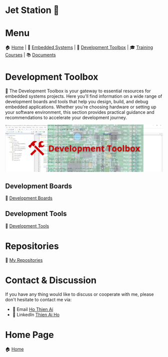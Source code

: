 # Jet Station 🚀

# Menu

🏠 [Home](https://jet-station.github.io/) | 
🚀 [Embedded Systems](https://jet-station.github.io/embedded-systems/) |
🧰 [Development Toolbox](https://jet-station.github.io/development-toolbox/) |
🎓 [Training Courses](https://jet-station.github.io/training-courses/) |
📚 [Documents](https://jet-station.github.io/docs/)

# Development Toolbox

🎯 The Development Toolbox is your gateway to essential resources for embedded systems projects. Here you'll find information on a wide range of development boards and tools that help you design, build, and debug embedded applications. Whether you're choosing hardware or setting up your software environment, this section provides practical guidance and recommendations to accelerate your development journey.

<!-- Images Placeholder -->
<img src="imgs/development-toolbox.png" alt="development toolbox"/>
<!-- Add more images as needed -->

## Development Boards
🔨 [Development Boards](https://jet-station.github.io/development-toolbox/boards/)
## Development Tools
🔧 [Development Tools](https://jet-station.github.io/development-toolbox/tools/)

# Repositories
🚀 [My Repositories](https://github.com/jet-station)

# Contact & Discussion
If you have any thing would like to discuss or cooperate with me, please don't hesitate to contact me via:
- 📧 Email [Ho Thien Ai](mailto:thienaiho95@gmail.com)
- 💼 LinkedIn [Thien Ai Ho](https://www.linkedin.com/in/thien-ai-ho/)

# Home Page
🏠 [Home](https://jet-station.github.io/)